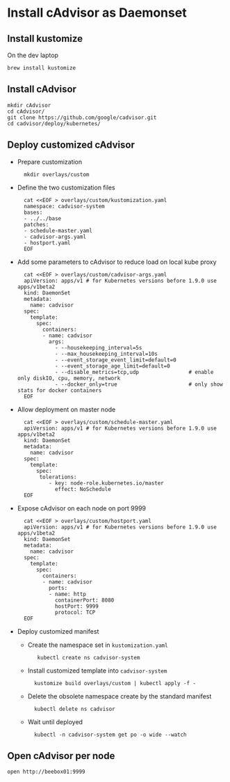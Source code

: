 
# Install cAdvisor as Daemonset

## Install kustomize

On the dev laptop

    brew install kustomize

## Install cAdvisor

    mkdir cAdvisor
    cd cAdvisor/
    git clone https://github.com/google/cadvisor.git
    cd cadvisor/deploy/kubernetes/

## Deploy customized cAdvisor

- Prepare customization

        mkdir overlays/custom

- Define the two customization files

        cat <<EOF > overlays/custom/kustomization.yaml
        namespace: cadvisor-system
        bases:
        - ../../base
        patches:
        - schedule-master.yaml
        - cadvisor-args.yaml
        - hostport.yaml
        EOF

- Add some parameters to cAdvisor to reduce load on local kube proxy

        cat <<EOF > overlays/custom/cadvisor-args.yaml
        apiVersion: apps/v1 # for Kubernetes versions before 1.9.0 use apps/v1beta2
        kind: DaemonSet
        metadata:
          name: cadvisor
        spec:
          template:
            spec:
              containers:
              - name: cadvisor
                args:
                  - --housekeeping_interval=5s
                  - --max_housekeeping_interval=10s
                  - --event_storage_event_limit=default=0
                  - --event_storage_age_limit=default=0
                  - --disable_metrics=tcp,udp                # enable only diskIO, cpu, memory, network
                  - --docker_only=true                       # only show stats for docker containers
        EOF

- Allow deployment on master node

        cat <<EOF > overlays/custom/schedule-master.yaml
        apiVersion: apps/v1 # for Kubernetes versions before 1.9.0 use apps/v1beta2
        kind: DaemonSet
        metadata:
          name: cadvisor
        spec:
          template:
            spec:
             tolerations:
                - key: node-role.kubernetes.io/master
                  effect: NoSchedule
        EOF

- Expose cAdvisor on each node on port 9999

        cat <<EOF > overlays/custom/hostport.yaml
        apiVersion: apps/v1 # for Kubernetes versions before 1.9.0 use apps/v1beta2
        kind: DaemonSet
        metadata:
          name: cadvisor
        spec:
          template:
            spec:
              containers:
              - name: cadvisor
                ports:
                - name: http
                  containerPort: 8080
                  hostPort: 9999
                  protocol: TCP
        EOF

- Deploy customized manifest
    - Create the namespace set in `kustomization.yaml`

             kubectl create ns cadvisor-system

    - Install customized template into `cadvisor-system`

            kustomize build overlays/custom | kubectl apply -f -

    - Delete the obsolete namespace create by the standard manifest

            kubectl delete ns cadvisor

    - Wait until deployed

            kubectl -n cadvisor-system get po -o wide --watch

## Open cAdvisor per node

    open http://beebox01:9999
